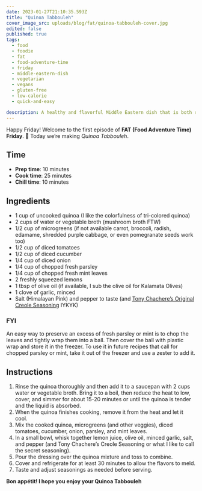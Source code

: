 ```yaml
---
date: 2023-01-27T21:10:35.593Z
title: "Quinoa Tabbouleh"
cover_image_src: uploads/blog/fat/quinoa-tabbouleh-cover.jpg
edited: false
published: true
tags:
  - food
  - foodie
  - fat
  - food-adventure-time
  - friday
  - middle-eastern-dish
  - vegetarian
  - vegans
  - gluten-free
  - low-calorie
  - quick-and-easy

description: A healthy and flavorful Middle Eastern dish that is both refreshing and light. It is high in protein and fiber, packed with fresh herbs and vegetables, and low in calories.
---
```


Happy Friday! Welcome to the first episode of **FAT (Food Adventure Time) Friday**. 🎉 Today we’re making _Quinoa Tabbouleh_.

## Time
- **Prep time**: 10 minutes
- **Cook time**: 25 minutes 
- **Chill time**: 10 minutes

## Ingredients
- 1 cup of uncooked quinoa (I like the colorfulness of tri-colored quinoa)
- 2 cups of water or vegetable broth (mushroom broth FTW)
- 1/2 cup of microgreens (if not available carrot, broccoli, radish, edamame, shredded purple cabbage, or even pomegranate seeds work too)
- 1/2 cup of diced tomatoes
- 1/2 cup of diced cucumber
- 1/4 cup of diced onion
- 1/4 cup of chopped fresh parsley
- 1/4 cup of chopped fresh mint leaves
- 2 freshly squeezed lemons
- 1 tbsp of olive oil (if available, I sub the olive oil for Kalamata Olives)
- 1 clove of garlic, minced
- Salt (Himalayan Pink) and pepper to taste (and [Tony Chachere’s Original Creole Seasoning](https://amzn.to/3j9DuY6) IYKYK)

### FYI
An easy way to preserve an excess of fresh parsley or mint is to chop the leaves and tightly wrap them into a ball. Then cover the ball with plastic wrap and store it in the freezer. To use it in future recipes that call for chopped parsley or mint, take it out of the freezer and use a zester to add it.

## Instructions
1. Rinse the quinoa thoroughly and then add it to a saucepan with 2 cups water or vegetable broth. Bring it to a boil, then reduce the heat to low, cover, and simmer for about 15-20 minutes or until the quinoa is tender and the liquid is absorbed.
2. When the quinoa finishes cooking, remove it from the heat and let it cool.
3. Mix the cooked quinoa, microgreens (and other veggies), diced tomatoes, cucumber, onion, parsley, and mint leaves.
4. In a small bowl, whisk together lemon juice, olive oil, minced garlic, salt, and pepper (and Tony Chachere’s Creole Seasoning or what I like to call the secret seasoning).
5. Pour the dressing over the quinoa mixture and toss to combine.
6. Cover and refrigerate for at least 30 minutes to allow the flavors to meld.
7. Taste and adjust seasonings as needed before serving.

**Bon appétit! I hope you enjoy your Quinoa Tabbouleh**